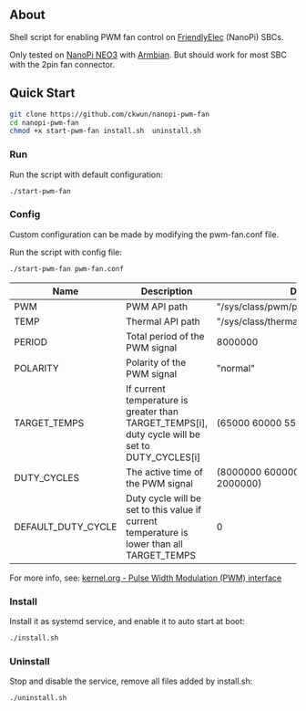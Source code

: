 ## About

Shell script for enabling PWM fan control on [FriendlyElec](https://www.friendlyelec.com/) (NanoPi) SBCs.

Only tested on [NanoPi NEO3](https://wiki.friendlyelec.com/wiki/index.php/NanoPi_NEO3) with [Armbian](https://armbian.com/). But should work for most SBC with the 2pin fan connector.

## Quick Start

```bash
git clone https://github.com/ckwun/nanopi-pwm-fan
cd nanopi-pwm-fan
chmod +x start-pwm-fan install.sh  uninstall.sh
```

### Run
Run the script with default configuration:
```bash
./start-pwm-fan
```

### Config
Custom configuration can be made by modifying the pwm-fan.conf file.

Run the script with config file:
```bash
./start-pwm-fan pwm-fan.conf
```
| Name | Description | Default |
|---|---|---|
| PWM | PWM API path | "/sys/class/pwm/pwmchip0" |
| TEMP | Thermal API path | "/sys/class/thermal/thermal_zone0/temp" |
| PERIOD | Total period of the PWM signal | 8000000 |
| POLARITY | Polarity of the PWM signal | "normal" |
| TARGET_TEMPS | If current temperature is greater than TARGET_TEMPS[i], duty cycle will be set to DUTY_CYCLES[i] | (65000 60000 55000 50000) |
| DUTY_CYCLES | The active time of the PWM signal | (8000000 6000000 4000000 2000000) |
| DEFAULT_DUTY_CYCLE | Duty cycle will be set to this value if current temperature is lower than all TARGET_TEMPS | 0 |

For more info, see: [kernel.org - Pulse Width Modulation (PWM) interface](https://www.kernel.org/doc/Documentation/pwm.txt)

### Install
Install it as systemd service, and enable it to auto start at boot:
```bash
./install.sh
```

### Uninstall
Stop and disable the service, remove all files added by install.sh:
```bash
./uninstall.sh
```